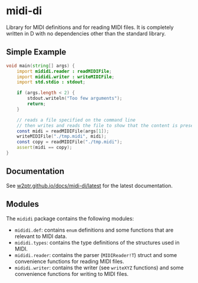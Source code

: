 # midi-di

Library for MIDI definitions and for reading MIDI files. It is completely written in D with no dependencies other than
the standard library.

## Simple Example

```d
void main(string[] args) {
    import mididi.reader : readMIDIFile;
    import mididi.writer : writeMIDIFile;
    import std.stdio : stdout;

    if (args.length < 2) {
        stdout.writeln("Too few arguments");
        return;
    }

    // reads a file specified on the command line
    // then writes and reads the file to show that the content is preserved
    const midi = readMIDIFile(args[1]);
    writeMIDIFile("./tmp.midi", midi);
    const copy = readMIDIFile("./tmp.midi");
    assert(midi == copy);
}
```

## Documentation

See [w2ptr.github.io/docs/midi-di/latest](https://w2ptr.github.io/docs/midi-di/latest) for the latest documentation.

## Modules

The `mididi` package contains the following modules:
- `mididi.def`: contains `enum` definitions and some functions that are relevant to MIDI data.
- `mididi.types`: contains the type definitions of the structures used in MIDI.
- `mididi.reader`: contains the parser (`MIDIReader!T`) struct and some convenience functions for reading MIDI files.
- `mididi.writer`: contains the writer (see `writeXYZ` functions) and some convenience functions for writing to MIDI
files.
